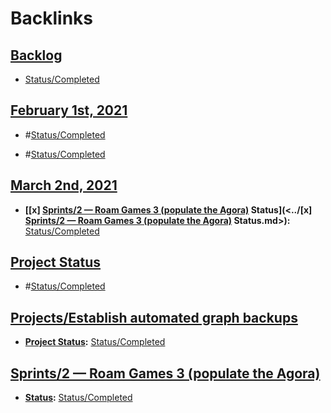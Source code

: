 
# Backlinks
## [Backlog](<Backlog.md>)
- [Status/Completed](<../Status/Completed.md>)

## [February 1st, 2021](<February 1st, 2021.md>)
- #[Status/Completed](<../Status/Completed.md>)

- #[Status/Completed](<../Status/Completed.md>)

## [March 2nd, 2021](<March 2nd, 2021.md>)
- **[[x] [Sprints/2 — Roam Games 3 (populate the Agora)](<../Sprints/2 — Roam Games 3 (populate the Agora).md>) Status](<../[x] [Sprints/2 — Roam Games 3 (populate the Agora)](<../Sprints/2 — Roam Games 3 (populate the Agora).md>) Status.md>):** [Status/Completed](<../Status/Completed.md>)

## [Project Status](<Project Status.md>)
- #[Status/Completed](<../Status/Completed.md>)

## [Projects/Establish automated graph backups](<Projects/Establish automated graph backups.md>)
- **[Project Status](<../Project Status.md>):** [Status/Completed](<../Status/Completed.md>)

## [Sprints/2 — Roam Games 3 (populate the Agora)](<Sprints/2 — Roam Games 3 (populate the Agora).md>)
- **[Status](<../Status.md>):** [Status/Completed](<../Status/Completed.md>)

